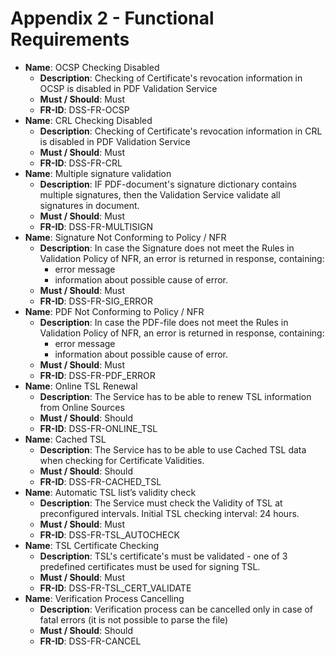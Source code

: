 Appendix 2 - Functional Requirements
=======================================

* **Name**: OCSP Checking Disabled
    * **Description**: Checking of Certificate's revocation information in
      OCSP is disabled in PDF Validation Service
    * **Must / Should**: Must
    * **FR-ID**: DSS-FR-OCSP
* **Name**: CRL Checking Disabled
    * **Description**: Checking of Certificate's revocation information in CRL is
      disabled in PDF Validation Service
    * **Must / Should**: Must
    * **FR-ID**: DSS-FR-CRL
* **Name**: Multiple signature validation
    * **Description**: IF PDF-document's signature dictionary contains multiple
      signatures, then the Validation Service validate all signatures in document.
    * **Must / Should**: Must
    * **FR-ID**: DSS-FR-MULTISIGN
* **Name**: Signature Not Conforming to Policy / NFR
    * **Description**: In case the Signature does not meet the Rules in Validation
      Policy of NFR, an error is returned in response, containing:
        * error message
        * information about possible cause of error.
    * **Must / Should**: Must
    * **FR-ID**: DSS-FR-SIG_ERROR
* **Name**: PDF Not Conforming to Policy / NFR
    * **Description**: In case the PDF-file does not meet the Rules in Validation
      Policy of NFR, an error is returned in response, containing:
        * error message
        * information about possible cause of error.
    * **Must / Should**: Must
    * **FR-ID**: DSS-FR-PDF_ERROR
* **Name**: Online TSL Renewal
    * **Description**: The Service has to be able to renew TSL information from Online Sources
    * **Must / Should**: Should
    * **FR-ID**: DSS-FR-ONLINE_TSL
* **Name**: Cached TSL
    * **Description**: The Service has to be able to use Cached TSL data when checking for Certificate Validities.
    * **Must / Should**: Should
    * **FR-ID**: DSS-FR-CACHED_TSL
* **Name**: Automatic TSL list’s validity check
    * **Description**: The Service must check the Validity of TSL at preconfigured intervals. Initial TSL checking interval: 24 hours.
    * **Must / Should**: Must
    * **FR-ID**: DSS-FR-TSL_AUTOCHECK
* **Name**: TSL Certificate Checking
    * **Description**: TSL's certificate's must be validated - one of 3 predefined certificates must be used for signing TSL.
    * **Must / Should**: Must
    * **FR-ID**: DSS-FR-TSL_CERT_VALIDATE
* **Name**: Verification Process Cancelling
    * **Description**: Verification process can be cancelled only in case of fatal errors (it is not possible to parse the file)
    * **Must / Should**: Should
    * **FR-ID**: DSS-FR-CANCEL








